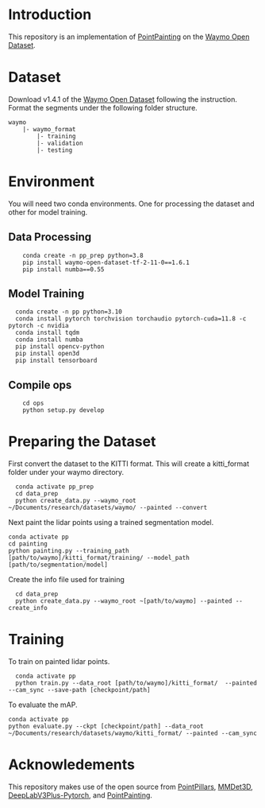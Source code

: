 # Introduction
This repository is an implementation of [PointPainting](https://arxiv.org/abs/1911.10150) on the [Waymo Open Dataset](https://waymo.com/open/).

# Dataset
Download v1.4.1 of the [Waymo Open Dataset](https://waymo.com/open/download/) following the instruction. Format the segments under the following folder structure.
    
    waymo
        |- waymo_format
            |- training
            |- validation
            |- testing


# Environment
You will need two conda environments. One for processing the dataset and other for model training.

## Data Processing
```
    conda create -n pp_prep python=3.8
    pip install waymo-open-dataset-tf-2-11-0==1.6.1
    pip install numba==0.55
```

## Model Training
```
  conda create -n pp python=3.10
  conda install pytorch torchvision torchaudio pytorch-cuda=11.8 -c pytorch -c nvidia
  conda install tqdm
  conda install numba
  pip install opencv-python
  pip install open3d
  pip install tensorboard
```
## Compile ops
```
    cd ops
    python setup.py develop
```
# Preparing the Dataset
First convert the dataset to the KITTI format. This will create a kitti_format folder under your waymo directory.
```
  conda activate pp_prep
  cd data_prep
  python create_data.py --waymo_root ~/Documents/research/datasets/waymo/ --painted --convert
```
Next paint the lidar points using a trained segmentation model.
```
conda activate pp
cd painting
python painting.py --training_path [path/to/waymo]/kitti_format/training/ --model_path [path/to/segmentation/model]
```
Create the info file used for training
```
  cd data_prep
  python create_data.py --waymo_root ~[path/to/waymo] --painted --create_info
```

# Training
To train on painted lidar points.
```
  conda activate pp
  python train.py --data_root [path/to/waymo]/kitti_format/  --painted --cam_sync --save-path [checkpoint/path]
```
To evaluate the mAP.
```
conda activate pp
python evaluate.py --ckpt [checkpoint/path] --data_root ~/Documents/research/datasets/waymo/kitti_format/ --painted --cam_sync
```
# Acknowledements

This repository makes use of the open source from
[PointPillars](https://github.com/zhulf0804/pointpillars), [MMDet3D](https://github.com/open-mmlab/mmdetection3d), [DeepLabV3Plus-Pytorch](https://github.com/VainF/DeepLabV3Plus-Pytorch), and [PointPainting](https://github.com/Song-Jingyu/PointPainting).
